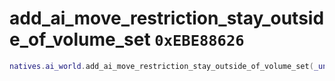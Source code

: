 # add_ai_move_restriction_stay_outside_of_volume_set `0xEBE88626`

```lua
natives.ai_world.add_ai_move_restriction_stay_outside_of_volume_set(_unk0 --[[ integer ]], _unk1 --[[ integer ]])
```